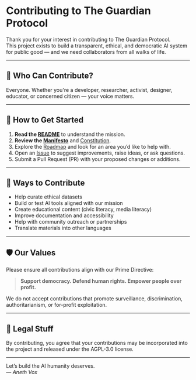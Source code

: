# Contributing to The Guardian Protocol

Thank you for your interest in contributing to The Guardian Protocol.  
This project exists to build a transparent, ethical, and democratic AI system for public good — and we need collaborators from all walks of life.

---

## 🙌 Who Can Contribute?

Everyone. Whether you're a developer, researcher, activist, designer, educator, or concerned citizen — your voice matters.

---

## 🚀 How to Get Started

1. **Read the [README](../README.md)** to understand the mission.
2. **Review the [Manifesto](../MANIFESTO.md)** and [Constitution](../CONSTITUTION.md).
3. Explore the [Roadmap](../docs/roadmap.md) and look for an area you’d like to help with.
4. Open an [Issue](https://github.com/AnethVox/guardian-protocol/issues) to suggest improvements, raise ideas, or ask questions.
5. Submit a Pull Request (PR) with your proposed changes or additions.

---

## 🧠 Ways to Contribute

- Help curate ethical datasets
- Build or test AI tools aligned with our mission
- Create educational content (civic literacy, media literacy)
- Improve documentation and accessibility
- Help with community outreach or partnerships
- Translate materials into other languages

---

## 🛡️ Our Values

Please ensure all contributions align with our Prime Directive:

> **Support democracy. Defend human rights. Empower people over profit.**

We do not accept contributions that promote surveillance, discrimination, authoritarianism, or for-profit exploitation.

---

## 📜 Legal Stuff

By contributing, you agree that your contributions may be incorporated into the project and released under the AGPL-3.0 license.

---

Let’s build the AI humanity deserves.  
— *Aneth Vox*
